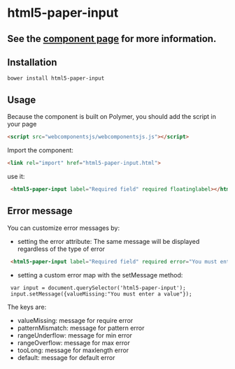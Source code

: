 html5-paper-input
================

## See the [component page](http://cbalit.github.io/html5-paper-input) for more information.

## Installation

````
bower install html5-paper-input
````
## Usage

Because the component is built on Polymer, you should add the script in your page
```html
<script src="webcomponentsjs/webcomponentsjs.js"></script>
```


Import the component:
```html
<link rel="import" href="html5-paper-input.html">
```

use it:
```html
 <html5-paper-input label="Required field" required floatinglabel></html5-paper-input>
```

## Error message

You can customize error messages by:
* setting the error attribute: The same message will be displayed regardless of the type of error
```html
 <html5-paper-input label="Required field" required error="You must enter a value"></html5-paper-input>
```
* setting a custom error map  with the setMessage method:
 ```
  var input = document.querySelector('html5-paper-input');
  input.setMessage({valueMissing:"You must enter a value"});
 ```
 The keys are:
  * valueMissing: message for require error
  * patternMismatch: message for pattern error
  * rangeUnderflow: message for min error
  * rangeOverflow: message for max error
  * tooLong: message for maxlength error
  * default: message for default error
